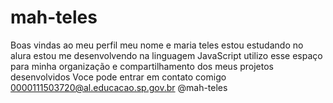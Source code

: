 # mah-teles
Boas vindas ao meu perfil
meu nome e maria teles 
estou estudando no alura
estou me desenvolvendo na linguagem JavaScript
utilizo esse espaço para minha organização e compartilhamento dos meus projetos desenvolvidos
Voce pode entrar em contato comigo
0000111503720@al.educacao.sp.gov.br
@mah-teles 

